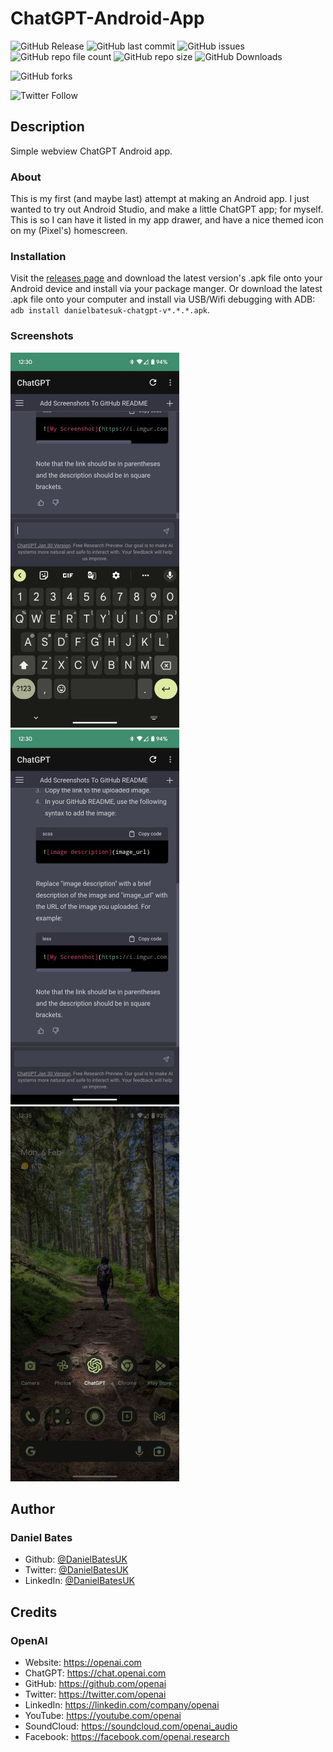 # ChatGPT-Android-App

![GitHub Release](https://img.shields.io/github/v/release/DanielBatesUK/chatgpt-android-app
) ![GitHub last commit](https://img.shields.io/github/last-commit/DanielBatesUK/chatgpt-android-app
) ![GitHub issues](https://img.shields.io/github/issues-raw/DanielBatesUK/chatgpt-android-app
) ![GitHub repo file count](https://img.shields.io/github/directory-file-count/DanielBatesUK/chatgpt-android-app
) ![GitHub repo size](https://img.shields.io/github/repo-size/DanielBatesUK/chatgpt-android-app
) ![GitHub Downloads](https://img.shields.io/github/downloads/DanielBatesUK/chatgpt-android-app/total
)

![GitHub forks](https://img.shields.io/github/forks/DanielBatesUK/chatgpt-android-app?style=social)

![Twitter Follow](https://img.shields.io/twitter/follow/DanielBatesUK?style=social)

## Description

Simple webview ChatGPT Android app.

### About

This is my first (and maybe last) attempt at making an Android app. I just wanted to try out Android Studio, and make a little ChatGPT app; for myself. This is so I can have it listed in my app drawer, and have a nice themed icon on my (Pixel's) homescreen.

### Installation

Visit the [releases page](/releases) and download the latest version's .apk file onto your Android device and install via your package manger. Or download the latest .apk file onto your computer and install via USB/Wifi debugging with ADB: `adb install danielbatesuk-chatgpt-v*.*.*.apk`. 

### Screenshots

![Screenshot-01](screenshot_01.jpg) ![Screenshot-02](screenshot_02.jpg) ![Screenshot-03](screenshot_03.jpg)

## Author

### **Daniel Bates**

- Github: [@DanielBatesUK](https://github.com/DanielBatesUK)
- Twitter: [@DanielBatesUK](https://twitter.com/DanielBatesUK)
- LinkedIn: [@DanielBatesUK](https://linkedin.com/in/DanielBatesUK)

## Credits

### **OpenAI**

- Website: https://openai.com
- ChatGPT: https://chat.openai.com
- GitHub: https://github.com/openai
- Twitter: https://twitter.com/openai
- LinkedIn: https://linkedin.com/company/openai
- YouTube: https://youtube.com/openai
- SoundCloud: https://soundcloud.com/openai_audio
- Facebook: https://facebook.com/openai.research
